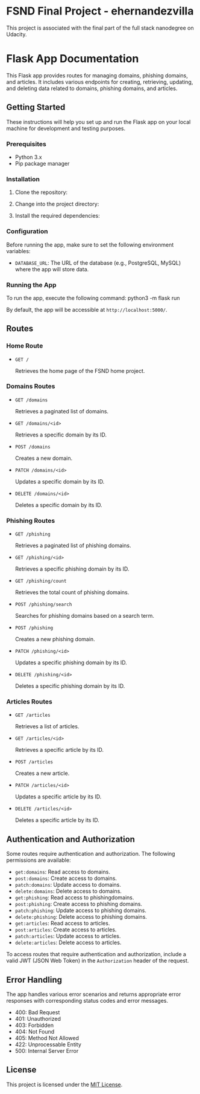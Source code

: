 # FSND Final Project - ehernandezvilla

This project is associated with the final part of the full stack nanodegree on Udacity. 

# Flask App Documentation

This Flask app provides routes for managing domains, phishing domains, and articles. It includes various endpoints for creating, retrieving, updating, and deleting data related to domains, phishing domains, and articles.

## Getting Started

These instructions will help you set up and run the Flask app on your local machine for development and testing purposes.

### Prerequisites

- Python 3.x
- Pip package manager

### Installation

1. Clone the repository:


2. Change into the project directory:


3. Install the required dependencies:


### Configuration

Before running the app, make sure to set the following environment variables:

- `DATABASE_URL`: The URL of the database (e.g., PostgreSQL, MySQL) where the app will store data.

### Running the App

To run the app, execute the following command: python3 -m flask run 

By default, the app will be accessible at `http://localhost:5000/`.

## Routes

### Home Route

- `GET /`

  Retrieves the home page of the FSND home project.

### Domains Routes

- `GET /domains`

  Retrieves a paginated list of domains.

- `GET /domains/<id>`

  Retrieves a specific domain by its ID.

- `POST /domains`

  Creates a new domain.

- `PATCH /domains/<id>`

  Updates a specific domain by its ID.

- `DELETE /domains/<id>`

  Deletes a specific domain by its ID.

### Phishing Routes

- `GET /phishing`

  Retrieves a paginated list of phishing domains.

- `GET /phishing/<id>`

  Retrieves a specific phishing domain by its ID.

- `GET /phishing/count`

  Retrieves the total count of phishing domains.

- `POST /phishing/search`

  Searches for phishing domains based on a search term.

- `POST /phishing`

  Creates a new phishing domain.

- `PATCH /phishing/<id>`

  Updates a specific phishing domain by its ID.

- `DELETE /phishing/<id>`

  Deletes a specific phishing domain by its ID.

### Articles Routes

- `GET /articles`

  Retrieves a list of articles.

- `GET /articles/<id>`

  Retrieves a specific article by its ID.

- `POST /articles`

  Creates a new article.

- `PATCH /articles/<id>`

  Updates a specific article by its ID.

- `DELETE /articles/<id>`

  Deletes a specific article by its ID.

## Authentication and Authorization

Some routes require authentication and authorization. The following permissions are available:

- `get:domains`: Read access to domains.
- `post:domains`: Create access to domains.
- `patch:domains`: Update access to domains.
- `delete:domains`: Delete access to domains.
- `get:phishing`: Read access to phishingdomains.
- `post:phishing`: Create access to phishing domains.
- `patch:phishing`: Update access to phishing domains.
- `delete:phishing`: Delete access to phishing domains.
- `get:articles`: Read access to articles.
- `post:articles`: Create access to articles.
- `patch:articles`: Update access to articles.
- `delete:articles`: Delete access to articles.

To access routes that require authentication and authorization, include a valid JWT (JSON Web Token) in the `Authorization` header of the request.

## Error Handling

The app handles various error scenarios and returns appropriate error responses with corresponding status codes and error messages.

- 400: Bad Request
- 401: Unauthorized
- 403: Forbidden
- 404: Not Found
- 405: Method Not Allowed
- 422: Unprocessable Entity
- 500: Internal Server Error

## License

This project is licensed under the [MIT License](LICENSE).